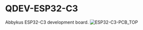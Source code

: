 # QDEV-ESP32-C3
Abbykus ESP32-C3 development board.
![ESP32-C3-PCB_TOP](https://user-images.githubusercontent.com/99380815/153696503-9518ebad-dec4-4470-8a71-7843a9603819.png)


